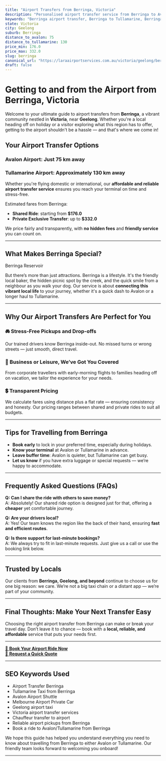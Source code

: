 ```yaml
---
title: "Airport Transfers from Berringa, Victoria"
description: "Personalised airport transfer service from Berringa to Avalon and Tullamarine airports. Enjoy a smooth, affordable ride with us!"
keywords: "Berringa airport transfer, Berringa to Tullamarine, Berringa to Avalon, airport taxi Berringa, private airport transfer Berringa, shared ride Berringa, Berringa transfers, airport shuttle Berringa, book Berringa airport taxi, affordable Berringa airport transfer, Berringa airport transfer service, airport transfer Geelong, airport transfer Melbourne, Melbourne airport taxi, airport transfers Victoria, Tullamarine airport shuttle, Avalon airport transfers, Melbourne private transfer, airport transport services Melbourne"
state: Victoria
city: Geelong
suburb: Berringa
distance_to_avalon: 75
distance_to_tullamarine: 130
price_min: 176.0
price_max: 332.0
slug: berringa
canonical_url: "https://laraairportservices.com.au/victoria/geelong/berringa/"
draft: false
---
```


# Getting to and from the Airport from Berringa, Victoria

Welcome to your ultimate guide to airport transfers from **Berringa**, a vibrant community nestled in **Victoria**, near **Geelong**. Whether you're a local heading off on holiday or a visitor exploring what this region has to offer, getting to the airport shouldn't be a hassle — and that's where we come in!

## Your Airport Transfer Options

### Avalon Airport: Just 75 km away  
### Tullamarine Airport: Approximately 130 km away

Whether you're flying domestic or international, our **affordable and reliable airport transfer service** ensures you reach your terminal on time and stress-free.

Estimated fares from Berringa:
- **Shared Ride**: starting from **$176.0**
- **Private Exclusive Transfer**: up to **$332.0**

We price fairly and transparently, with **no hidden fees** and **friendly service** you can count on.

---

## What Makes Berringa Special?

Berringa Reservoir

But there’s more than just attractions. Berringa is a lifestyle. It's the friendly local baker, the hidden picnic spot by the creek, and the quick smile from a neighbour as you walk your dog. Our service is about **connecting this vibrant local life** to your journey, whether it's a quick dash to Avalon or a longer haul to Tullamarine.

---

## Why Our Airport Transfers Are Perfect for You

### 🚘 Stress-Free Pickups and Drop-offs
Our trained drivers know Berringa inside-out. No missed turns or wrong streets — just smooth, direct travel.

### 💼 Business or Leisure, We’ve Got You Covered
From corporate travellers with early-morning flights to families heading off on vacation, we tailor the experience for your needs.

### 💲 Transparent Pricing
We calculate fares using distance plus a flat rate — ensuring consistency and honesty. Our pricing ranges between shared and private rides to suit all budgets.

---

## Tips for Travelling from Berringa

- **Book early** to lock in your preferred time, especially during holidays.
- **Know your terminal** at Avalon or Tullamarine in advance.
- **Leave buffer time**: Avalon is quieter, but Tullamarine can get busy.
- **Let us know** if you have extra luggage or special requests — we’re happy to accommodate.

---

## Frequently Asked Questions (FAQs)

**Q: Can I share the ride with others to save money?**  
A: Absolutely! Our shared ride option is designed just for that, offering a **cheaper** yet comfortable journey.

**Q: Are your drivers local?**  
A: Yes! Our team knows the region like the back of their hand, ensuring **fast and efficient routes**.

**Q: Is there support for last-minute bookings?**  
A: We always try to fit in last-minute requests. Just give us a call or use the booking link below.

---

## Trusted by Locals

Our clients from **Berringa, Geelong, and beyond** continue to choose us for one big reason: we care. We’re not a big taxi chain or a distant app — we’re part of your community.

---

## Final Thoughts: Make Your Next Transfer Easy

Choosing the right airport transfer from Berringa can make or break your travel day. Don’t leave it to chance — book with a **local, reliable, and affordable** service that puts your needs first.

---

[📅 **Book Your Airport Ride Now**](https://laraairportservices.square.site/s/appointments)  
[📧 **Request a Quick Quote**](https://laraairportservices.square.site/contact-us)

---

## SEO Keywords Used
- Airport Transfer Berringa
- Tullamarine Taxi from Berringa
- Avalon Airport Shuttle
- Melbourne Airport Private Car
- Geelong airport taxi
- Victoria airport transfer services
- Chauffeur transfer to airport
- Reliable airport pickups from Berringa
- Book a ride to Avalon/Tullamarine from Berringa

We hope this guide has helped you understand everything you need to know about travelling from Berringa to either Avalon or Tullamarine. Our friendly team looks forward to welcoming you onboard!

---

